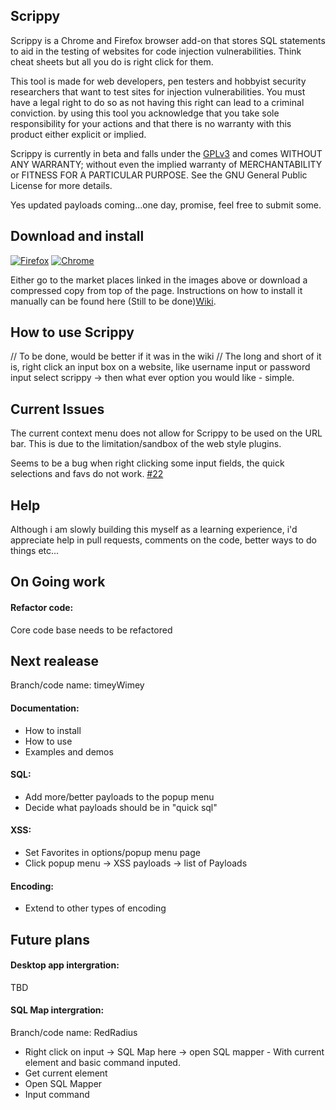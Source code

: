 ## Scrippy
Scrippy is a Chrome and Firefox browser add-on that stores SQL statements to aid in the testing of websites for code injection vulnerabilities. Think cheat sheets but all you do is right click for them.  

This tool is made for web developers, pen testers and hobbyist security researchers that want to test sites for injection vulnerabilities. You must have a legal right to do so as not having this right can lead to a criminal conviction. by using this tool you acknowledge that you take sole responsibility for your actions and that there is no warranty with this product either explicit or implied. 

Scrippy is currently in beta and falls under the [GPLv3](http://www.gnu.org/licenses/gpl.html "GPLv3") and comes WITHOUT ANY WARRANTY; without even the implied warranty of MERCHANTABILITY or FITNESS FOR A PARTICULAR PURPOSE. See the GNU General Public License for more details.

Yes updated payloads coming...one day, promise, feel free to submit some.

## Download and install

 [![Firefox](firefoxpng.png)](https://addons.mozilla.org/en-US/firefox/addon/scrippy/) [![Chrome](chromelogo.png)](https://chrome.google.com/webstore/detail/scrippy/iihdoobgnenacmgkoghchfionpnleoea "Scrippy on Chrome Extension Store")


Either go to the market places linked in the images above or download a compressed copy from top of the page. Instructions on how to install it manually can be found here (Still to be done)[Wiki](https://github.com/Lmnoppy/Scrippy/wiki "Scrippy Wiki").

## How to use Scrippy

// To be done, would be better if it was in the wiki
// The long and short of it is, right click an input box on a website, like username input or password input select scrippy -> then what ever option you would like - simple. 

## Current Issues
The current context menu does not allow for Scrippy to be used on the URL bar. This is due to the limitation/sandbox of the web style plugins. 

Seems to be a bug when right clicking some input fields, the quick selections and favs do not work. [#22](https://github.com/Lmnoppy/Scrippy/issues/22 "On some input... #22")  

## Help
Although i am slowly building this myself as a learning experience, i'd appreciate help in pull requests, comments on the code, better ways to do things etc...

## On Going work

#### Refactor code:
Core code base needs to be refactored 

## Next realease  
Branch/code name: timeyWimey

#### Documentation:
*   How to install
*   How to use
*   Examples and demos

#### SQL:
*   Add more/better payloads to the popup menu
*   Decide what payloads should be in "quick sql" 

#### XSS:
*    Set Favorites in options/popup menu page
*    Click popup menu -> XSS payloads -> list of Payloads

#### Encoding:
*   Extend to other types of encoding

## Future plans

#### Desktop app intergration:
TBD

#### SQL Map intergration:
Branch/code name: RedRadius

*    Right click on input -> SQL Map here -> open SQL mapper - With current element and basic command inputed.
*    Get current element 
*    Open SQL Mapper
*    Input command         
